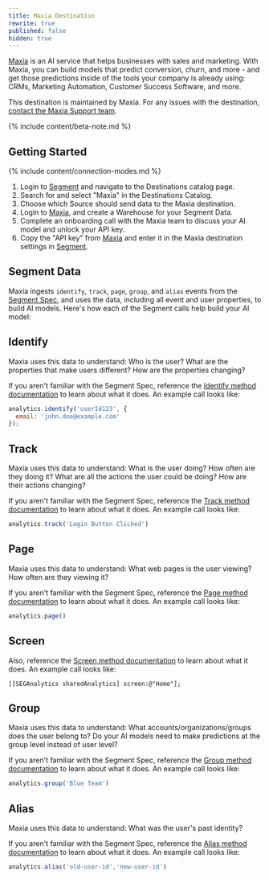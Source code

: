 ```yaml
---
title: Maxia Destination
rewrite: true
published: false
hidden: true
---
```


[Maxia](https://www.maxia.ai/?utm_source=segmentio&utm_medium=docs&utm_campaign=partners) is an AI service that helps businesses with sales and marketing. With Maxia, you can build models that predict conversion, churn, and more - and get those predictions inside of the tools your company is already using: CRMs, Marketing Automation, Customer Success Software, and more.

This destination is maintained by Maxia. For any issues with the destination, [contact the Maxia Support team](mailto:support@maxia.ai).

{% include content/beta-note.md %}

## Getting Started

{% include content/connection-modes.md %}

1. Login to [Segment](https://app.segment.com/) and navigate to the Destinations catalog page.
2. Search for and select "Maxia" in the Destinations Catalog.
3. Choose which Source should send data to the Maxia destination.
4. Login to [Maxia](https://app.maxia.ai/), and create a Warehouse for your Segment Data.
5. Complete an onboarding call with the Maxia team to discuss your AI model and unlock your API key.
6. Copy the "API key" from [Maxia](https://app.maxia.ai/) and enter it in the Maxia destination settings in [Segment](https://app.segment.com/).


## Segment Data

Maxia ingests `identify`, `track`, `page`, `group`, and `alias` events from the [Segment Spec](/docs/connections/spec/), and uses the data, including all event and user properties, to build AI models. Here's how each of the Segment calls help build your AI model:

## Identify
Maxia uses this data to understand: Who is the user? What are the properties that make users different? How are the properties changing?

If you aren't familiar with the Segment Spec, reference the [Identify method documentation](/docs/connections/spec/identify/) to learn about what it does. An example call looks like:

```js
analytics.identify('userId123', {
  email: 'john.doe@example.com'
});
```

## Track
Maxia uses this data to understand: What is the user doing? How often are they doing it? What are all the actions the user could be doing? How are their actions changing?

If you aren't familiar with the Segment Spec, reference the [Track method documentation](/docs/connections/spec/track/) to learn about what it does. An example call looks like:

```js
analytics.track('Login Button Clicked')
```

## Page
Maxia uses this data to understand: What web pages is the user viewing? How often are they viewing it?

If you aren't familiar with the Segment Spec, reference the [Page method documentation](/docs/connections/spec/page/) to learn about what it does. An example call looks like:

```js
analytics.page()
```

## Screen
Also, reference the [Screen method documentation](/docs/connections/spec/screen/) to learn about what it does. An example call looks like:

```obj-c
[[SEGAnalytics sharedAnalytics] screen:@"Home"];
```

## Group
Maxia uses this data to understand: What accounts/organizations/groups does the user belong to? Do your AI models need to make predictions at the group level instead of user level?

If you aren't familiar with the Segment Spec, reference the [Group method documentation](/docs/connections/spec/group/) to learn about what it does. An example call looks like:

```js
analytics.group('Blue Team')
```

## Alias
Maxia uses this data to understand: What was the user's past identity?

If you aren't familiar with the Segment Spec, reference the [Alias method documentation](/docs/connections/spec/alias/) to learn about what it does. An example call looks like:

```js
analytics.alias('old-user-id','new-user-id')
```
